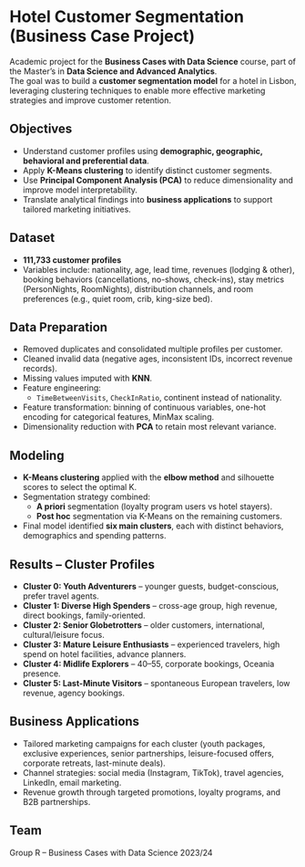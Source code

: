 # Hotel Customer Segmentation (Business Case Project)

Academic project for the **Business Cases with Data Science** course, part of the Master’s in **Data Science and Advanced Analytics**.  
The goal was to build a **customer segmentation model** for a hotel in Lisbon, leveraging clustering techniques to enable more effective marketing strategies and improve customer retention.

## Objectives
- Understand customer profiles using **demographic, geographic, behavioral and preferential data**.  
- Apply **K-Means clustering** to identify distinct customer segments.  
- Use **Principal Component Analysis (PCA)** to reduce dimensionality and improve model interpretability.  
- Translate analytical findings into **business applications** to support tailored marketing initiatives.  

## Dataset
- **111,733 customer profiles**  
- Variables include: nationality, age, lead time, revenues (lodging & other), booking behaviors (cancellations, no-shows, check-ins), stay metrics (PersonNights, RoomNights), distribution channels, and room preferences (e.g., quiet room, crib, king-size bed).  

## Data Preparation
- Removed duplicates and consolidated multiple profiles per customer.  
- Cleaned invalid data (negative ages, inconsistent IDs, incorrect revenue records).  
- Missing values imputed with **KNN**.  
- Feature engineering:  
  - `TimeBetweenVisits`, `CheckInRatio`, continent instead of nationality.  
- Feature transformation: binning of continuous variables, one-hot encoding for categorical features, MinMax scaling.  
- Dimensionality reduction with **PCA** to retain most relevant variance.  

## Modeling
- **K-Means clustering** applied with the **elbow method** and silhouette scores to select the optimal K.  
- Segmentation strategy combined:  
  - **A priori** segmentation (loyalty program users vs hotel stayers).  
  - **Post hoc** segmentation via K-Means on the remaining customers.  
- Final model identified **six main clusters**, each with distinct behaviors, demographics and spending patterns.  

## Results – Cluster Profiles
- **Cluster 0: Youth Adventurers** – younger guests, budget-conscious, prefer travel agents.  
- **Cluster 1: Diverse High Spenders** – cross-age group, high revenue, direct bookings, family-oriented.  
- **Cluster 2: Senior Globetrotters** – older customers, international, cultural/leisure focus.  
- **Cluster 3: Mature Leisure Enthusiasts** – experienced travelers, high spend on hotel facilities, advance planners.  
- **Cluster 4: Midlife Explorers** – 40–55, corporate bookings, Oceania presence.  
- **Cluster 5: Last-Minute Visitors** – spontaneous European travelers, low revenue, agency bookings.  

## Business Applications
- Tailored marketing campaigns for each cluster (youth packages, exclusive experiences, senior partnerships, leisure-focused offers, corporate retreats, last-minute deals).  
- Channel strategies: social media (Instagram, TikTok), travel agencies, LinkedIn, email marketing.  
- Revenue growth through targeted promotions, loyalty programs, and B2B partnerships.  

## Team
Group R – Business Cases with Data Science 2023/24
